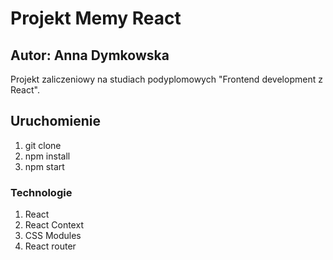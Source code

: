 # Projekt Memy React
## Autor: Anna Dymkowska

Projekt zaliczeniowy na studiach podyplomowych "Frontend development z React".


## Uruchomienie
1. git clone 
2. npm install
3. npm start

### Technologie

 1. React
 2. React Context
 3. CSS Modules
 4. React router
